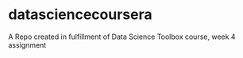 # datasciencecoursera
A Repo created in fulfillment of Data Science Toolbox course, week 4 assignment
